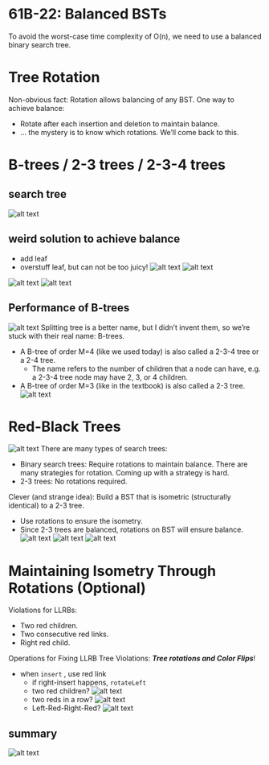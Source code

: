 # 61B-22: Balanced BSTs

To avoid the worst-case time complexity of O(n), we need to use a balanced binary search tree.

# Tree Rotation
Non-obvious fact: Rotation allows balancing of any BST.
One way to achieve balance:
- Rotate after each insertion and deletion to maintain balance. 
- … the mystery is to know which rotations. We’ll come back to this.

# B-trees / 2-3 trees / 2-3-4 trees 
## search tree
![alt text](image.png)
## weird solution to achieve balance
- add leaf
- overstuff leaf, but can not be too juicy!
![alt text](image-1.png)
![alt text](image-2.png)

![alt text](image-3.png)
![alt text](image-4.png)
## Performance of B-trees
![alt text](image-5.png)
Splitting tree is a better name, but I didn’t invent them, so we’re stuck with their real name: B-trees.
- A B-tree of order M=4 (like we used today) is also called a 2-3-4 tree or a 2-4 tree. 
    - The name refers to the number of children that a node can have, e.g. a 2-3-4 tree node may have  2, 3, or 4 children.
- A B-tree of order M=3 (like in the textbook) is also called a 2-3 tree.
![alt text](image-6.png)

# Red-Black Trees
![alt text](image-7.png)
There are many types of search trees:
- Binary search trees: Require rotations to maintain balance. There are many strategies for rotation. Coming up with a strategy is hard.
- 2-3 trees: No rotations required.

Clever (and strange idea): Build a BST that is isometric (structurally identical) to a 2-3 tree.
- Use rotations to ensure the isometry.
- Since 2-3 trees are balanced, rotations on BST will ensure balance.
![alt text](image-8.png)
![alt text](image-9.png)
![alt text](image-10.png)

# Maintaining Isometry Through Rotations (Optional)
Violations for LLRBs:
- Two red children.
- Two consecutive red links.
- Right red child.

Operations for Fixing LLRB Tree Violations: ***Tree rotations and Color Flips***!



- when `insert` , use red link
  - if right-insert happens, `rotateLeft`
  - two red children?
  ![alt text](image-12.png)
  - two reds in a row?
    ![alt text](image-13.png)
  - Left-Red-Right-Red?
    ![alt text](image-14.png)


## summary
![alt text](image-11.png)
